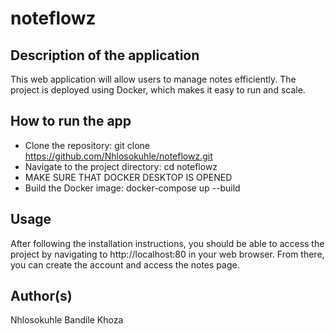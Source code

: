 # noteflowz

## Description of the application
This web application will allow users to manage notes efficiently. The project is deployed using Docker, which makes it easy to run and scale.

## How to run the app
* Clone the repository: git clone https://github.com/Nhlosokuhle/noteflowz.git
* Navigate to the project directory: cd noteflowz
* MAKE SURE THAT DOCKER DESKTOP IS OPENED
* Build the Docker image: docker-compose up --build

## Usage
After following the installation instructions, you should be able to access the project by navigating to http://localhost:80 in your web browser. From there, you can create the account and access the notes page.

## Author(s)
Nhlosokuhle Bandile Khoza
